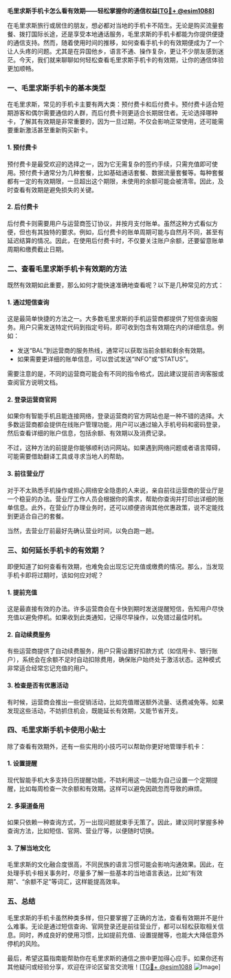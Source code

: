 **毛里求斯手机卡怎么看有效期——轻松掌握你的通信权益[[TG💪+ @esim1088](https://t.me/s/esim1088)]**

在毛里求斯旅行或居住的朋友，想必都对当地的手机卡不陌生。无论是购买流量套餐、拨打国际长途，还是享受本地通话服务，毛里求斯的手机卡都能为你提供便捷的通信支持。然而，随着使用时间的推移，如何查看手机卡的有效期便成为了一个让人头疼的问题。尤其是在异国他乡，语言不通、操作复杂，更让不少朋友感到迷茫。今天，我们就来聊聊如何轻松查看毛里求斯手机卡的有效期，让你的通信体验更加顺畅。

### **一、毛里求斯手机卡的基本类型**

在毛里求斯，常见的手机卡主要有两大类：预付费卡和后付费卡。预付费卡适合短期游客和偶尔需要通信的人群，而后付费卡则更适合长期居住者。无论选择哪种卡，了解其有效期是非常重要的，因为一旦过期，不仅会影响正常使用，还可能需要重新激活甚至重新购买新卡。

#### **1. 预付费卡**
预付费卡是最受欢迎的选择之一，因为它无需复杂的签约手续，只需充值即可使用。预付费卡通常分为几种套餐，比如基础通话套餐、数据流量套餐等。每种套餐都有一定的有效期限，一旦超出这个期限，未使用的余额可能会被清零。因此，及时查看有效期是避免损失的关键。

#### **2. 后付费卡**
后付费卡则需要用户与运营商签订协议，并按月支付账单。虽然这种方式看似方便，但也有其独特的要求。例如，后付费卡的账单周期可能与自然月不同，甚至有延迟结算的情况。因此，在使用后付费卡时，不仅要关注账户余额，还要留意账单周期和缴费截止日期。

### **二、查看毛里求斯手机卡有效期的方法**

既然有效期如此重要，那么如何才能快速准确地查看呢？以下是几种常见的方式：

#### **1. 通过短信查询**
这是最简单快捷的方法之一。大多数毛里求斯的手机运营商都提供了短信查询服务。用户只需发送特定代码到指定号码，即可收到包含有效期在内的详细信息。例如：
- 发送“BAL”到运营商的服务热线，通常可以获取当前余额和剩余有效期。
- 如果需要更详细的账单信息，可以尝试发送“INFO”或“STATUS”。

需要注意的是，不同的运营商可能会有不同的指令格式，因此建议提前咨询客服或查阅官方说明文档。

#### **2. 登录运营商官网**
如果你有智能手机且能连接网络，登录运营商的官方网站也是一种不错的选择。大多数运营商都会提供在线账户管理功能，用户可以通过输入手机号码和密码登录，然后查看详细的账户信息，包括余额、有效期以及消费记录。

不过，这种方法的前提是你能够顺利访问网站。如果遇到网络问题或者语言障碍，可能需要借助翻译工具或寻求当地人的帮助。

#### **3. 前往营业厅**
对于不太熟悉手机操作或担心网络安全隐患的人来说，亲自前往运营商的营业厅是一个稳妥的办法。营业厅工作人员会根据你的需求，帮助你查询并打印出详细的账单信息。此外，在营业厅办理业务时，还可以顺便咨询其他优惠政策，说不定能找到更适合自己的套餐。

当然，去营业厅前最好先确认营业时间，以免白跑一趟。

### **三、如何延长手机卡的有效期？**

即便知道了如何查看有效期，也难免会出现忘记充值或缴费的情况。那么，当发现手机卡即将过期时，该如何应对呢？

#### **1. 提前充值**
这是最直接有效的办法。许多运营商会在卡快到期时发送提醒短信，告知用户尽快充值以避免停机。如果收到此类通知，记得尽早操作，以免错过最佳时机。

#### **2. 自动续费服务**
有些运营商提供了自动续费服务，用户只需设置好扣款方式（如信用卡、银行账户），系统会在余额不足时自动扣除费用，确保账户始终处于激活状态。这种模式非常适合经常忘记充值的用户。

#### **3. 检查是否有优惠活动**
有时候，运营商会推出一些促销活动，比如充值赠送额外流量、话费减免等。如果发现这些活动，不妨抓住机会，既能延长有效期，又能节省开支。

### **四、毛里求斯手机卡使用小贴士**

除了查看有效期外，还有一些实用的小技巧可以帮助你更好地管理手机卡：

#### **1. 设置提醒**
现代智能手机大多支持日历提醒功能，不妨利用这一功能为自己设置一个定期提醒，比如每周检查一次余额和有效期。这样可以避免因疏忽而导致的麻烦。

#### **2. 多渠道备用**
如果只依赖一种查询方式，万一出现问题就束手无策了。因此，建议同时掌握多种查询方法，比如短信、官网、营业厅等，以便随时切换。

#### **3. 了解当地文化**
毛里求斯的文化融合度很高，不同民族的语言习惯可能会影响沟通效果。因此，在处理手机卡相关事务时，尽量多了解一些基本的当地语言表达，比如“有效期”、“余额不足”等词汇，这样能提高效率。

### **五、总结**

毛里求斯的手机卡虽然种类多样，但只要掌握了正确的方法，查看有效期并不是什么难事。无论是通过短信查询、官网登录还是前往营业厅，都可以轻松获取相关信息。同时，养成良好的使用习惯，比如提前充值、设置提醒等，也能大大降低意外停机的风险。

最后，希望这篇指南能帮助你在毛里求斯的通信之旅中更加得心应手。如果你还有其他疑问或经验分享，欢迎在评论区留言交流哦！[[TG💪+ @esim1088](https://t.me/s/esim1088) ![Image](https://i.postimg.cc/4NQfJmqS/Snipaste-2025-05-13-00-14-12.png)]
